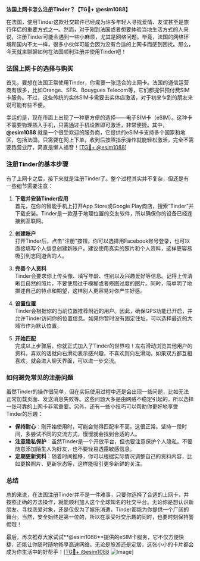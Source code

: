 **法国上网卡怎么注册Tinder？【TG💪+ @esim1088】**

在法国，使用Tinder这款社交软件已经成为许多年轻人寻找爱情、友谊甚至是旅行伴侣的重要方式之一。然而，对于刚到法国或者想要体验当地生活方式的人来说，注册Tinder可能会遇到一些小麻烦，尤其是网络问题。毕竟，法国的网络环境和国内不太一样，很多小伙伴可能会因为没有合适的上网卡而感到困扰。那么，今天就来聊聊如何在法国顺利注册并使用Tinder吧！

### 法国上网卡的选择与购买

首先，要想在法国正常使用Tinder，你需要一张适合的上网卡。法国的通信运营商有很多，比如Orange、SFR、Bouygues Telecom等，它们都提供预付费SIM卡服务。不过，这些传统的实体SIM卡需要去实体店激活，对于初来乍到的朋友来说可能有些不便。

幸运的是，现在市面上出现了一种更方便的选择——电子SIM卡（eSIM）。这种卡不需要物理插入手机，只需通过手机设置即可激活，非常便捷。其中，**@esim1088** 就是一个很受欢迎的服务商，它提供的eSIM卡支持多个国家和地区，包括法国。只需要在网上下单，收到后按照指示操作就能轻松激活，完全不需要跑营业厅，简直是懒人福音！[[TG💪+ @esim1088](https://t.me/s/esim1088)]

### 注册Tinder的基本步骤

有了上网卡之后，接下来就是注册Tinder了。整个过程其实并不复杂，但还是有一些细节需要注意：

1. **下载并安装Tinder应用**  
   首先，在你的智能手机上打开App Store或Google Play商店，搜索“Tinder”并下载安装。Tinder是一款基于地理位置的交友软件，所以确保你的设备已经连接到互联网。

2. **创建账户**  
   打开Tinder后，点击“注册”按钮。你可以选择用Facebook账号登录，也可以直接填写个人信息创建新账户。建议使用真实的照片和个人资料，这样更容易吸引到志同道合的人。

3. **完善个人资料**  
   Tinder会要求你上传头像、填写年龄、性别以及兴趣爱好等信息。记得上传清晰且自然的照片，不要使用过于模糊或者修图过度的图片。同时，简单明了地描述自己的特点和期望，这样别人更容易对你产生好感。

4. **设置位置**  
   Tinder会根据你的当前位置推荐附近的用户。因此，确保GPS功能已开启，并允许Tinder访问你的位置信息。如果你暂时没有固定住址，可以选择最近的大城市作为默认位置。

5. **开始匹配**  
   完成以上步骤后，你就正式加入了Tinder的世界啦！左右滑动浏览其他用户的资料，喜欢的话就向右滑动表示感兴趣，不喜欢则向左滑动。如果双方都互相喜欢，就会进入聊天界面，可以进一步交流。

### 如何避免常见的注册问题

虽然Tinder的操作很简单，但在实际使用过程中还是会出现一些问题，比如无法正常加载页面、发送消息失败等。这些问题大多是由网络不稳定引起的，所以选择一张可靠的上网卡非常重要。另外，还有一些小技巧可以帮助你更好地享受Tinder的乐趣：

- **保持耐心**：刚开始使用时，可能会觉得匹配率不高，这很正常。坚持一段时间，多尝试不同的交流方式，慢慢就会找到合适的人。
- **注意隐私保护**：虽然Tinder是一个开放平台，但也要注意保护个人隐私。不要随意添加陌生人为好友，也不要轻易透露敏感信息。
- **定期更新资料**：随着时间推移，你可以根据实际情况调整自己的资料内容，比如更换照片、更新状态等，这样能吸引更多新鲜的关注。

### 总结

总的来说，在法国注册Tinder并不是一件难事，只要你选择了合适的上网卡，并按照正确的方法操作，就能顺利加入这个全球知名的社交平台。无论你是想认识新朋友、寻找恋爱对象，还是仅仅为了娱乐消遣，Tinder都能为你提供一个广阔的舞台。当然，安全始终是第一位的，所以在享受社交乐趣的同时，也要时刻保持警惕哦！

最后，再次推荐大家试试**@esim1088**提供的eSIM卡服务，它不仅方便快捷，还能让你随时随地畅享高速网络。无论是旅游还是定居，这张小小的卡片都会成为你生活中的好帮手！[[TG💪+ @esim1088](https://t.me/s/esim1088) ![Image](https://i.postimg.cc/4NQfJmqS/Snipaste-2025-05-13-00-14-12.png)]